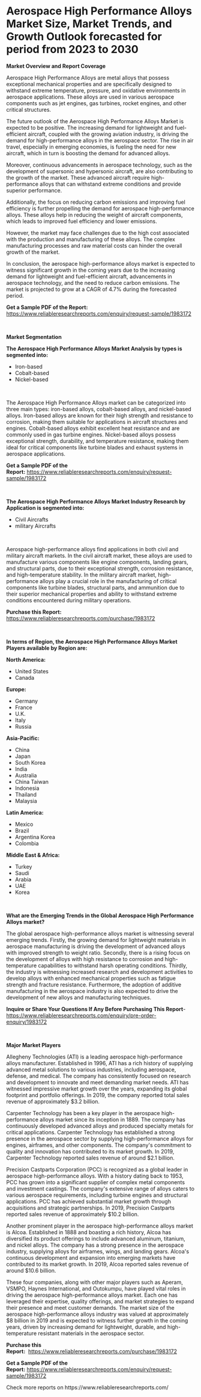 <p><h1>Aerospace High Performance Alloys Market Size, Market Trends, and Growth Outlook forecasted for period from 2023 to 2030</h1></p><p><strong>Market Overview and Report Coverage</strong></p>
<p><p>Aerospace High Performance Alloys are metal alloys that possess exceptional mechanical properties and are specifically designed to withstand extreme temperature, pressure, and oxidative environments in aerospace applications. These alloys are used in various aerospace components such as jet engines, gas turbines, rocket engines, and other critical structures.</p><p>The future outlook of the Aerospace High Performance Alloys Market is expected to be positive. The increasing demand for lightweight and fuel-efficient aircraft, coupled with the growing aviation industry, is driving the demand for high-performance alloys in the aerospace sector. The rise in air travel, especially in emerging economies, is fueling the need for new aircraft, which in turn is boosting the demand for advanced alloys.</p><p>Moreover, continuous advancements in aerospace technology, such as the development of supersonic and hypersonic aircraft, are also contributing to the growth of the market. These advanced aircraft require high-performance alloys that can withstand extreme conditions and provide superior performance.</p><p>Additionally, the focus on reducing carbon emissions and improving fuel efficiency is further propelling the demand for aerospace high-performance alloys. These alloys help in reducing the weight of aircraft components, which leads to improved fuel efficiency and lower emissions.</p><p>However, the market may face challenges due to the high cost associated with the production and manufacturing of these alloys. The complex manufacturing processes and raw material costs can hinder the overall growth of the market.</p><p>In conclusion, the aerospace high-performance alloys market is expected to witness significant growth in the coming years due to the increasing demand for lightweight and fuel-efficient aircraft, advancements in aerospace technology, and the need to reduce carbon emissions. The market is projected to grow at a CAGR of 4.7% during the forecasted period.</p></p>
<p><strong>Get a Sample PDF of the Report:</strong> <a href="https://www.reliableresearchreports.com/enquiry/request-sample/1983172">https://www.reliableresearchreports.com/enquiry/request-sample/1983172</a></p>
<p>&nbsp;</p>
<p><strong>Market Segmentation</strong></p>
<p><strong>The Aerospace High Performance Alloys Market Analysis by types is segmented into:</strong></p>
<p><ul><li>Iron-based</li><li>Cobalt-based</li><li>Nickel-based</li></ul></p>
<p>&nbsp;</p>
<p><p>The Aerospace High Performance Alloys market can be categorized into three main types: iron-based alloys, cobalt-based alloys, and nickel-based alloys. Iron-based alloys are known for their high strength and resistance to corrosion, making them suitable for applications in aircraft structures and engines. Cobalt-based alloys exhibit excellent heat resistance and are commonly used in gas turbine engines. Nickel-based alloys possess exceptional strength, durability, and temperature resistance, making them ideal for critical components like turbine blades and exhaust systems in aerospace applications.</p></p>
<p><strong>Get a Sample PDF of the Report:</strong>&nbsp;<a href="https://www.reliableresearchreports.com/enquiry/request-sample/1983172">https://www.reliableresearchreports.com/enquiry/request-sample/1983172</a></p>
<p>&nbsp;</p>
<p><strong>The Aerospace High Performance Alloys Market Industry Research by Application is segmented into:</strong></p>
<p><ul><li>Civil Aircrafts</li><li>military Aircrafts</li></ul></p>
<p>&nbsp;</p>
<p><p>Aerospace high-performance alloys find applications in both civil and military aircraft markets. In the civil aircraft market, these alloys are used to manufacture various components like engine components, landing gears, and structural parts, due to their exceptional strength, corrosion resistance, and high-temperature stability. In the military aircraft market, high-performance alloys play a crucial role in the manufacturing of critical components like turbine blades, structural parts, and ammunition due to their superior mechanical properties and ability to withstand extreme conditions encountered during military operations.</p></p>
<p><strong>Purchase this Report:</strong>&nbsp; <a href="https://www.reliableresearchreports.com/purchase/1983172">https://www.reliableresearchreports.com/purchase/1983172</a></p>
<p>&nbsp;</p>
<p><strong>In terms of Region, the Aerospace High Performance Alloys Market Players available by Region are:</strong></p>
<p>
    <p> <strong> North America: </strong>
        <ul>
            <li>United States</li>
            <li>Canada</li>
        </ul>
        </p> 
    <p> <strong> Europe: </strong>
        <ul>
            <li>Germany</li>
            <li>France</li>
            <li>U.K.</li>
            <li>Italy</li>
            <li>Russia</li>
        </ul>
        </p> 
    <p> <strong> Asia-Pacific: </strong>
        <ul>
            <li>China</li>
            <li>Japan</li>
            <li>South Korea</li>
            <li>India</li>
            <li>Australia</li>
            <li>China Taiwan</li>
            <li>Indonesia</li>
            <li>Thailand</li>
            <li>Malaysia</li>
        </ul>
        </p> 
    <p> <strong> Latin America: </strong>
        <ul>
            <li>Mexico</li>
            <li>Brazil</li>
            <li>Argentina Korea</li>
            <li>Colombia</li>
        </ul>
        </p> 
    <p> <strong> Middle East & Africa: </strong>
        <ul>
            <li>Turkey</li>
            <li>Saudi</li>
            <li>Arabia</li>
            <li>UAE</li>
            <li>Korea</li>
        </ul>
    </p>
    </p>
<p>&nbsp;</p>
<p><strong>What are the Emerging Trends in the Global Aerospace High Performance Alloys market?</strong></p>
<p><p>The global aerospace high-performance alloys market is witnessing several emerging trends. Firstly, the growing demand for lightweight materials in aerospace manufacturing is driving the development of advanced alloys with improved strength to weight ratio. Secondly, there is a rising focus on the development of alloys with high resistance to corrosion and high-temperature capabilities to withstand harsh operating conditions. Thirdly, the industry is witnessing increased research and development activities to develop alloys with enhanced mechanical properties such as fatigue strength and fracture resistance. Furthermore, the adoption of additive manufacturing in the aerospace industry is also expected to drive the development of new alloys and manufacturing techniques.</p></p>
<p><strong>Inquire or Share Your Questions If Any Before Purchasing This Report</strong>- <a href="https://www.reliableresearchreports.com/enquiry/pre-order-enquiry/1983172">https://www.reliableresearchreports.com/enquiry/pre-order-enquiry/1983172</a></p>
<p>&nbsp;</p>
<p><strong>Major Market Players</strong></p>
<p><p>Allegheny Technologies (ATI) is a leading aerospace high-performance alloys manufacturer. Established in 1996, ATI has a rich history of supplying advanced metal solutions to various industries, including aerospace, defense, and medical. The company has consistently focused on research and development to innovate and meet demanding market needs. ATI has witnessed impressive market growth over the years, expanding its global footprint and portfolio offerings. In 2019, the company reported total sales revenue of approximately $3.2 billion.</p><p>Carpenter Technology has been a key player in the aerospace high-performance alloys market since its inception in 1889. The company has continuously developed advanced alloys and produced specialty metals for critical applications. Carpenter Technology has established a strong presence in the aerospace sector by supplying high-performance alloys for engines, airframes, and other components. The company's commitment to quality and innovation has contributed to its market growth. In 2019, Carpenter Technology reported sales revenue of around $2.1 billion.</p><p>Precision Castparts Corporation (PCC) is recognized as a global leader in aerospace high-performance alloys. With a history dating back to 1953, PCC has grown into a significant supplier of complex metal components and investment castings. The company's extensive range of alloys caters to various aerospace requirements, including turbine engines and structural applications. PCC has achieved substantial market growth through acquisitions and strategic partnerships. In 2019, Precision Castparts reported sales revenue of approximately $10.2 billion.</p><p>Another prominent player in the aerospace high-performance alloys market is Alcoa. Established in 1888 and boasting a rich history, Alcoa has diversified its product offerings to include advanced aluminum, titanium, and nickel alloys. The company has a strong presence in the aerospace industry, supplying alloys for airframes, wings, and landing gears. Alcoa's continuous development and expansion into emerging markets have contributed to its market growth. In 2019, Alcoa reported sales revenue of around $10.6 billion.</p><p>These four companies, along with other major players such as Aperam, VSMPO, Haynes International, and Outokumpu, have played vital roles in driving the aerospace high-performance alloys market. Each one has leveraged their expertise, quality offerings, and market strategies to expand their presence and meet customer demands. The market size of the aerospace high-performance alloys industry was valued at approximately $8 billion in 2019 and is expected to witness further growth in the coming years, driven by increasing demand for lightweight, durable, and high-temperature resistant materials in the aerospace sector.</p></p>
<p><strong>Purchase this Report:</strong>&nbsp;&nbsp;<a href="https://www.reliableresearchreports.com/purchase/1983172">https://www.reliableresearchreports.com/purchase/1983172</a></p>
<p></p>
<p><strong>Get a Sample PDF of the Report:</strong>&nbsp;<a href="https://www.reliableresearchreports.com/enquiry/request-sample/1983172">https://www.reliableresearchreports.com/enquiry/request-sample/1983172</a></p>
<p>Check more reports on https://www.reliableresearchreports.com/</p>